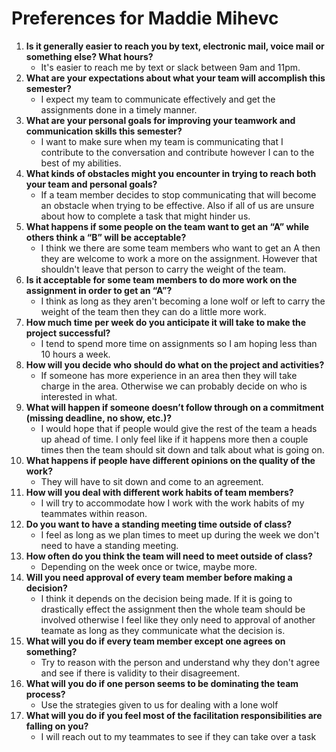 # Preferences for Maddie Mihevc

1. __Is it generally easier to reach you by text, electronic mail, voice mail or something else?  What hours?__ 
   * It's easier to reach me by text or slack between 9am and 11pm.
1. __What are your expectations about what your team will accomplish this semester?__ 
   * I expect my team to communicate effectively and get the assignments done in a timely manner.
1. __What are your personal goals for improving your teamwork and communication skills this semester?__ 
   * I want to make sure when my team is communicating that I contribute to the conversation and contribute however I can to the
   best of my abilities. 
1. __What kinds of obstacles might you encounter in trying to reach both your team and personal goals?__ 
   * If a team member decides to stop communicating that will become an obstacle when trying to be effective. Also if all of us
   are unsure about how to complete a task that might hinder us.
1. __What happens if some people on the team want to get an “A” while others think a “B” will be acceptable?__ 
   * I think we there are some team members who want to get an A then they are welcome to work a more on the assignment.
   However that shouldn't leave that person to carry the weight of the team.
1. __Is it acceptable for some team members to do more work on the assignment in order to get an “A”?__ 
   * I think as long as they aren't becoming a lone wolf or left to carry the weight of the team then they can do a little more
   work.
1. __How much time per week do you anticipate it will take to make the project successful?__ 
   * I tend to spend more time on assignments so I am hoping less than 10 hours a week.
1. __How will you decide who should do what on the project and activities?__ 
   * If someone has more experience in an area then they will take charge in the area. Otherwise we can probably decide on 
   who is interested in what.
1. __What will happen if someone doesn’t follow through on a commitment (missing deadline, no show, etc.)?__ 
   * I would hope that if people would give the rest of the team a heads up ahead of time. I only feel like if it happens more
   then a couple times then the team should sit down and talk about what is going on.
1. __What happens if people have different opinions on the quality of the work?__ 
   * They will have to sit down and come to an agreement.
1. __How will you deal with different work habits of team members?__ 
   * I will try to accommodate how I work with the work habits of my teammates within reason. 
1. __Do you want to have a standing meeting time outside of class?__ 
   * I feel as long as we plan times to meet up during the week we don't need to have a standing meeting.
1. __How often do you think the team will need to meet outside of class?__ 
   * Depending on the week once or twice, maybe more.
1. __Will you need approval of every team member before making a decision?__ 
   * I think it depends on the decision being made. If it is going to drastically effect the assignment then the whole team
   should be involved otherwise I feel like they only need to approval of another teamate as long as they communicate what the
   decision is.
1. __What will you do if every team member except one agrees on something?__ 
   * Try to reason with the person and understand why they don't agree and see if there is validity to their disagreement.
1. __What will you do if one person seems to be dominating the team process?__ 
   * Use the strategies given to us for dealing with a lone wolf 
1. __What will you do if you feel most of the facilitation responsibilities are falling on you?__ 
   * I will reach out to my teammates to see if they can take over a task
